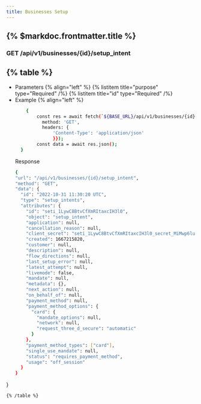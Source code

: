 ```yaml
---
title: Businesses Setup
---
```


## {% $markdoc.frontmatter.title %}

### GET /api/v1/businesses/{id}/setup_intent
{% table %}
---
* Parameters {% align="left" %}
  {% listitem title="purpose" type="Required" /%}
  {% listitem title="id" type="Required" /%}
* Example {% align="left" %}
  ```bash
      {
          const res = await fetch(`${BASE_URL}/api/v1/businesses/{id}/setup_intent`, {
            method: 'GET',
            headers: {
                'Content-Type': 'application/json'
                }});
          const data = await res.json();
    }
  ```
  Response
  ```bash
  {
  "url": "/api/v1/businesses/{id}/setup_intent",
  "method": "GET",
  "data": {
    "id": "2022-10-31 11:30:20 UTC",
    "type": "setup_intents",
    "attributes": {
      "id": "seti_1LywC8BtvCfXmRItaxcIH3l0",
      "object": "setup_intent",
      "application": null,
      "cancellation_reason": null,
      "client_secret": "seti_1LywC8BtvCfXmRItaxcIH3l0_secret_MiMwp6luzicy9mnOR7gxUuEzyqDDj0K",
      "created": 1667215820,
      "customer": null,
      "description": null,
      "flow_directions": null,
      "last_setup_error": null,
      "latest_attempt": null,
      "livemode": false,
      "mandate": null,
      "metadata": {},
      "next_action": null,
      "on_behalf_of": null,
      "payment_method": null,
      "payment_method_options": {
        "card": {
          "mandate_options": null,
          "network": null,
          "request_three_d_secure": "automatic"
        }
      },
      "payment_method_types": ["card"],
      "single_use_mandate": null,
      "status": "requires_payment_method",
      "usage": "off_session"
    }
  }
}
```
{% /table %}